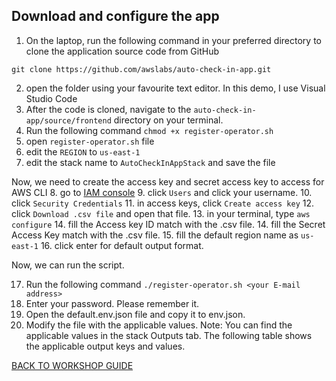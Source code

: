 ## Download and configure the app

1. On the laptop, run the following command in your preferred directory to clone the application source code from GitHub

```
git clone https://github.com/awslabs/auto-check-in-app.git
```

2. open the folder using your favourite text editor. In this demo, I use Visual Studio Code
3. After the code is cloned, navigate to the `auto-check-in-app/source/frontend` directory on your terminal.
4. Run the following command `chmod +x register-operator.sh`
5. open `register-operator.sh` file
6. edit the `REGION` to `us-east-1`
7. edit the stack name to `AutoCheckInAppStack` and save the file

Now, we need to create the access key and secret access key to access for AWS CLI
8. go to [IAM console](https://console.aws.amazon.com/iam/home?region=us-east-1)
9. click `Users` and click your username.
10. click `Security Credentials`
11. in access keys, click `Create access key`
12. click `Download .csv file` and open that file.
13. in your terminal, type `aws configure`
14. fill the Access key ID match with the .csv file.
14. fill the Secret Access Key match with the .csv file.
15. fill the default region name as `us-east-1`
16. click enter for default output format.

Now, we can run the script.

17. Run the following command `./register-operator.sh <your E-mail address>`
18. Enter your password. Please remember it.
19. Open the default.env.json file and copy it to env.json.
20. Modify the file with the applicable values.
Note: You can find the applicable values in the stack Outputs tab.
The following table shows the applicable output keys and values. 

[BACK TO WORKSHOP GUIDE](../README.md)